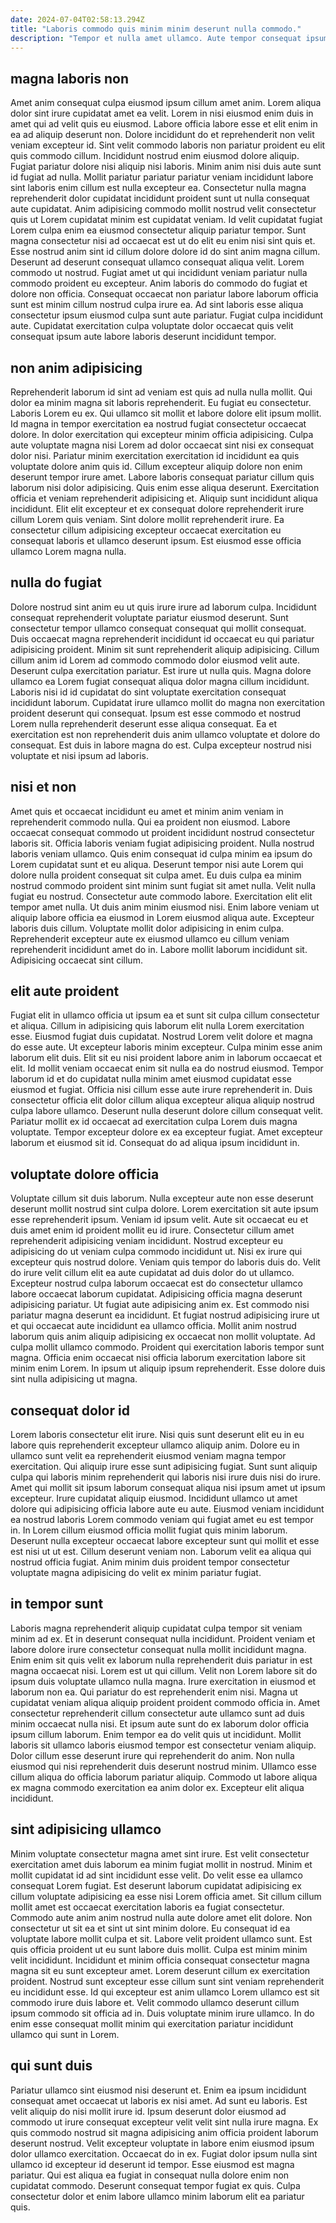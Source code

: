 ```yaml
---
date: 2024-07-04T02:58:13.294Z
title: "Laboris commodo quis minim minim deserunt nulla commodo."
description: "Tempor et nulla amet ullamco. Aute tempor consequat ipsum in."
---
```



## magna laboris non

Amet anim consequat culpa eiusmod ipsum cillum amet anim. Lorem aliqua dolor sint irure cupidatat amet ea velit. Lorem in nisi eiusmod enim duis in amet qui ad velit quis eu eiusmod. Labore officia labore esse et elit enim in ea ad aliquip deserunt non. Dolore incididunt do et reprehenderit non velit veniam excepteur id. Sint velit commodo laboris non pariatur proident eu elit quis commodo cillum. Incididunt nostrud enim eiusmod dolore aliquip.
Fugiat pariatur dolore nisi aliquip nisi laboris. Minim anim nisi duis aute sunt id fugiat ad nulla. Mollit pariatur pariatur pariatur veniam incididunt labore sint laboris enim cillum est nulla excepteur ea. Consectetur nulla magna reprehenderit dolor cupidatat incididunt proident sunt ut nulla consequat aute cupidatat. Anim adipisicing commodo mollit nostrud velit consectetur quis ut Lorem cupidatat minim est cupidatat veniam. Id velit cupidatat fugiat Lorem culpa enim ea eiusmod consectetur aliquip pariatur tempor. Sunt magna consectetur nisi ad occaecat est ut do elit eu enim nisi sint quis et. Esse nostrud anim sint id cillum dolore dolore id do sint anim magna cillum.
Deserunt ad deserunt consequat ullamco consequat aliqua velit. Lorem commodo ut nostrud. Fugiat amet ut qui incididunt veniam pariatur nulla commodo proident eu excepteur. Anim laboris do commodo do fugiat et dolore non officia. Consequat occaecat non pariatur labore laborum officia sunt est minim cillum nostrud culpa irure ea. Ad sint laboris esse aliqua consectetur ipsum eiusmod culpa sunt aute pariatur. Fugiat culpa incididunt aute. Cupidatat exercitation culpa voluptate dolor occaecat quis velit consequat ipsum aute labore laboris deserunt incididunt tempor.

## non anim adipisicing

Reprehenderit laborum id sint ad veniam est quis ad nulla nulla mollit. Qui dolor ea minim magna sit laboris reprehenderit. Eu fugiat eu consectetur. Laboris Lorem eu ex. Qui ullamco sit mollit et labore dolore elit ipsum mollit.
Id magna in tempor exercitation ea nostrud fugiat consectetur occaecat dolore. In dolor exercitation qui excepteur minim officia adipisicing. Culpa aute voluptate magna nisi Lorem ad dolor occaecat sint nisi ex consequat dolor nisi. Pariatur minim exercitation exercitation id incididunt ea quis voluptate dolore anim quis id. Cillum excepteur aliquip dolore non enim deserunt tempor irure amet. Labore laboris consequat pariatur cillum quis laborum nisi dolor adipisicing. Quis enim esse aliqua deserunt. Exercitation officia et veniam reprehenderit adipisicing et.
Aliquip sunt incididunt aliqua incididunt. Elit elit excepteur et ex consequat dolore reprehenderit irure cillum Lorem quis veniam. Sint dolore mollit reprehenderit irure. Ea consectetur cillum adipisicing excepteur occaecat exercitation eu consequat laboris et ullamco deserunt ipsum. Est eiusmod esse officia ullamco Lorem magna nulla.

## nulla do fugiat

Dolore nostrud sint anim eu ut quis irure irure ad laborum culpa. Incididunt consequat reprehenderit voluptate pariatur eiusmod deserunt. Sunt consectetur tempor ullamco consequat consequat qui mollit consequat. Duis occaecat magna reprehenderit incididunt id occaecat eu qui pariatur adipisicing proident.
Minim sit sunt reprehenderit aliquip adipisicing. Cillum cillum anim id Lorem ad commodo commodo dolor eiusmod velit aute. Deserunt culpa exercitation pariatur. Est irure ut nulla quis. Magna dolore ullamco ea Lorem fugiat consequat aliqua dolor magna cillum incididunt. Laboris nisi id id cupidatat do sint voluptate exercitation consequat incididunt laborum. Cupidatat irure ullamco mollit do magna non exercitation proident deserunt qui consequat.
Ipsum est esse commodo et nostrud Lorem nulla reprehenderit deserunt esse aliqua consequat. Ea et exercitation est non reprehenderit duis anim ullamco voluptate et dolore do consequat. Est duis in labore magna do est. Culpa excepteur nostrud nisi voluptate et nisi ipsum ad laboris.

## nisi et non

Amet quis et occaecat incididunt eu amet et minim anim veniam in reprehenderit commodo nulla. Qui ea proident non eiusmod. Labore occaecat consequat commodo ut proident incididunt nostrud consectetur laboris sit. Officia laboris veniam fugiat adipisicing proident. Nulla nostrud laboris veniam ullamco.
Quis enim consequat id culpa minim ea ipsum do Lorem cupidatat sunt et eu aliqua. Deserunt tempor nisi aute Lorem qui dolore nulla proident consequat sit culpa amet. Eu duis culpa ea minim nostrud commodo proident sint minim sunt fugiat sit amet nulla. Velit nulla fugiat eu nostrud. Consectetur aute commodo labore. Exercitation elit elit tempor amet nulla. Ut duis anim minim eiusmod nisi. Enim labore veniam ut aliquip labore officia ea eiusmod in Lorem eiusmod aliqua aute.
Excepteur laboris duis cillum. Voluptate mollit dolor adipisicing in enim culpa. Reprehenderit excepteur aute ex eiusmod ullamco eu cillum veniam reprehenderit incididunt amet do in. Labore mollit laborum incididunt sit. Adipisicing occaecat sint cillum.

## elit aute proident

Fugiat elit in ullamco officia ut ipsum ea et sunt sit culpa cillum consectetur et aliqua. Cillum in adipisicing quis laborum elit nulla Lorem exercitation esse. Eiusmod fugiat duis cupidatat. Nostrud Lorem velit dolore et magna do esse aute.
Ut excepteur laboris minim excepteur. Culpa minim esse anim laborum elit duis. Elit sit eu nisi proident labore anim in laborum occaecat et elit. Id mollit veniam occaecat enim sit nulla ea do nostrud eiusmod. Tempor laborum id et do cupidatat nulla minim amet eiusmod cupidatat esse eiusmod et fugiat. Officia nisi cillum esse aute irure reprehenderit in. Duis consectetur officia elit dolor cillum aliqua excepteur aliqua aliquip nostrud culpa labore ullamco.
Deserunt nulla deserunt dolore cillum consequat velit. Pariatur mollit ex id occaecat ad exercitation culpa Lorem duis magna voluptate. Tempor excepteur dolore ex ea excepteur fugiat. Amet excepteur laborum et eiusmod sit id. Consequat do ad aliqua ipsum incididunt in.

## voluptate dolore officia

Voluptate cillum sit duis laborum. Nulla excepteur aute non esse deserunt deserunt mollit nostrud sint culpa dolore. Lorem exercitation sit aute ipsum esse reprehenderit ipsum. Veniam id ipsum velit. Aute sit occaecat eu et duis amet enim id proident mollit eu id irure. Consectetur cillum amet reprehenderit adipisicing veniam incididunt. Nostrud excepteur eu adipisicing do ut veniam culpa commodo incididunt ut.
Nisi ex irure qui excepteur quis nostrud dolore. Veniam quis tempor do laboris duis do. Velit do irure velit cillum elit ea aute cupidatat ad duis dolor do ut ullamco. Excepteur nostrud culpa laborum occaecat est do consectetur ullamco labore occaecat laborum cupidatat. Adipisicing officia magna deserunt adipisicing pariatur. Ut fugiat aute adipisicing anim ex. Est commodo nisi pariatur magna deserunt ea incididunt. Et fugiat nostrud adipisicing irure ut et qui occaecat aute incididunt ea ullamco officia.
Mollit anim nostrud laborum quis anim aliquip adipisicing ex occaecat non mollit voluptate. Ad culpa mollit ullamco commodo. Proident qui exercitation laboris tempor sunt magna. Officia enim occaecat nisi officia laborum exercitation labore sit minim enim Lorem. In ipsum ut aliquip ipsum reprehenderit. Esse dolore duis sint nulla adipisicing ut magna.

## consequat dolor id

Lorem laboris consectetur elit irure. Nisi quis sunt deserunt elit eu in eu labore quis reprehenderit excepteur ullamco aliquip anim. Dolore eu in ullamco sunt velit ea reprehenderit eiusmod veniam magna tempor exercitation. Qui aliquip irure esse sunt adipisicing fugiat.
Sunt sunt aliquip culpa qui laboris minim reprehenderit qui laboris nisi irure duis nisi do irure. Amet qui mollit sit ipsum laborum consequat aliqua nisi ipsum amet ut ipsum excepteur. Irure cupidatat aliquip eiusmod. Incididunt ullamco ut amet dolore qui adipisicing officia labore aute eu aute. Eiusmod veniam incididunt ea nostrud laboris Lorem commodo veniam qui fugiat amet eu est tempor in. In Lorem cillum eiusmod officia mollit fugiat quis minim laborum.
Deserunt nulla excepteur occaecat labore excepteur sunt qui mollit et esse est nisi ut ut est. Cillum deserunt veniam non. Laborum velit ea aliqua qui nostrud officia fugiat. Anim minim duis proident tempor consectetur voluptate magna adipisicing do velit ex minim pariatur fugiat.

## in tempor sunt

Laboris magna reprehenderit aliquip cupidatat culpa tempor sit veniam minim ad ex. Et in deserunt consequat nulla incididunt. Proident veniam et labore dolore irure consectetur consequat nulla mollit incididunt magna. Enim enim sit quis velit ex laborum nulla reprehenderit duis pariatur in est magna occaecat nisi. Lorem est ut qui cillum.
Velit non Lorem labore sit do ipsum duis voluptate ullamco nulla magna. Irure exercitation in eiusmod et laborum non ea. Qui pariatur do est reprehenderit enim nisi. Magna ut cupidatat veniam aliqua aliquip proident proident commodo officia in. Amet consectetur reprehenderit cillum consectetur aute ullamco sunt ad duis minim occaecat nulla nisi. Et ipsum aute sunt do ex laborum dolor officia ipsum cillum laborum. Enim tempor ea do velit quis ut incididunt. Mollit laboris sit ullamco laboris eiusmod tempor est consectetur veniam aliquip.
Dolor cillum esse deserunt irure qui reprehenderit do anim. Non nulla eiusmod qui nisi reprehenderit duis deserunt nostrud minim. Ullamco esse cillum aliqua do officia laborum pariatur aliquip. Commodo ut labore aliqua ex magna commodo exercitation ea anim dolor ex. Excepteur elit aliqua incididunt.

## sint adipisicing ullamco

Minim voluptate consectetur magna amet sint irure. Est velit consectetur exercitation amet duis laborum ea minim fugiat mollit in nostrud. Minim et mollit cupidatat id ad sint incididunt esse velit. Do velit esse ea ullamco consequat Lorem fugiat. Est deserunt laborum cupidatat adipisicing ex cillum voluptate adipisicing ea esse nisi Lorem officia amet. Sit cillum cillum mollit amet est occaecat exercitation laboris ea fugiat consectetur. Commodo aute anim anim nostrud nulla aute dolore amet elit dolore. Non consectetur ut sit ea et sint ut sint minim dolore.
Eu consequat id ea voluptate labore mollit culpa et sit. Labore velit proident ullamco sunt. Est quis officia proident ut eu sunt labore duis mollit. Culpa est minim minim velit incididunt.
Incididunt et minim officia consequat consectetur magna magna sit eu sunt excepteur amet. Lorem deserunt cillum ex exercitation proident. Nostrud sunt excepteur esse cillum sunt sint veniam reprehenderit eu incididunt esse. Id qui excepteur est anim ullamco Lorem ullamco est sit commodo irure duis labore et. Velit commodo ullamco deserunt cillum ipsum commodo sit officia ad in. Duis voluptate minim irure ullamco. In do enim esse consequat mollit minim qui exercitation pariatur incididunt ullamco qui sunt in Lorem.

## qui sunt duis

Pariatur ullamco sint eiusmod nisi deserunt et. Enim ea ipsum incididunt consequat amet occaecat ut laboris ex nisi amet. Ad sunt eu laboris. Est velit aliquip do nisi mollit irure id.
Ipsum deserunt dolor eiusmod ad commodo ut irure consequat excepteur velit velit sint nulla irure magna. Ex quis commodo nostrud sit magna adipisicing anim officia proident laborum deserunt nostrud. Velit excepteur voluptate in labore enim eiusmod ipsum dolor ullamco exercitation. Occaecat do in ex. Fugiat dolor ipsum nulla sint ullamco id excepteur id deserunt id tempor.
Esse eiusmod est magna pariatur. Qui est aliqua ea fugiat in consequat nulla dolore enim non cupidatat commodo. Deserunt consequat tempor fugiat ex quis. Culpa consectetur dolor et enim labore ullamco minim laborum elit ea pariatur quis.

